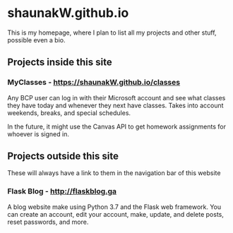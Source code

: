 # shaunakW.github.io
This is my homepage, where I plan to list all my projects and other stuff, possible even a bio.

## Projects inside this site

### MyClasses - https://shaunakW.github.io/classes
Any BCP user can log in with their Microsoft account and see what classes they have today and whenever they next have classes.
Takes into account weekends, breaks, and special schedules.

In the future, it might use the Canvas API to get homework assignments for whoever is signed in.

## Projects outside this site
These will always have a link to them in the navigation bar of this website

### Flask Blog - http://flaskblog.ga
A blog website make using Python 3.7 and the Flask web framework.
You can create an account, edit your account, make, update, and delete posts, reset passwords, and more.
